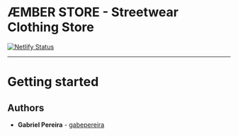 # ÆMBER STORE - Streetwear Clothing Store

[![Netlify Status](https://api.netlify.com/api/v1/badges/28e0422b-e223-493d-a9f8-75284b33b097/deploy-status)](https://app.netlify.com/sites/aemberstore/deploys)

---------------

# Getting started

## Authors

* **Gabriel Pereira** - [gabepereira](https://github.com/gabepereira)
